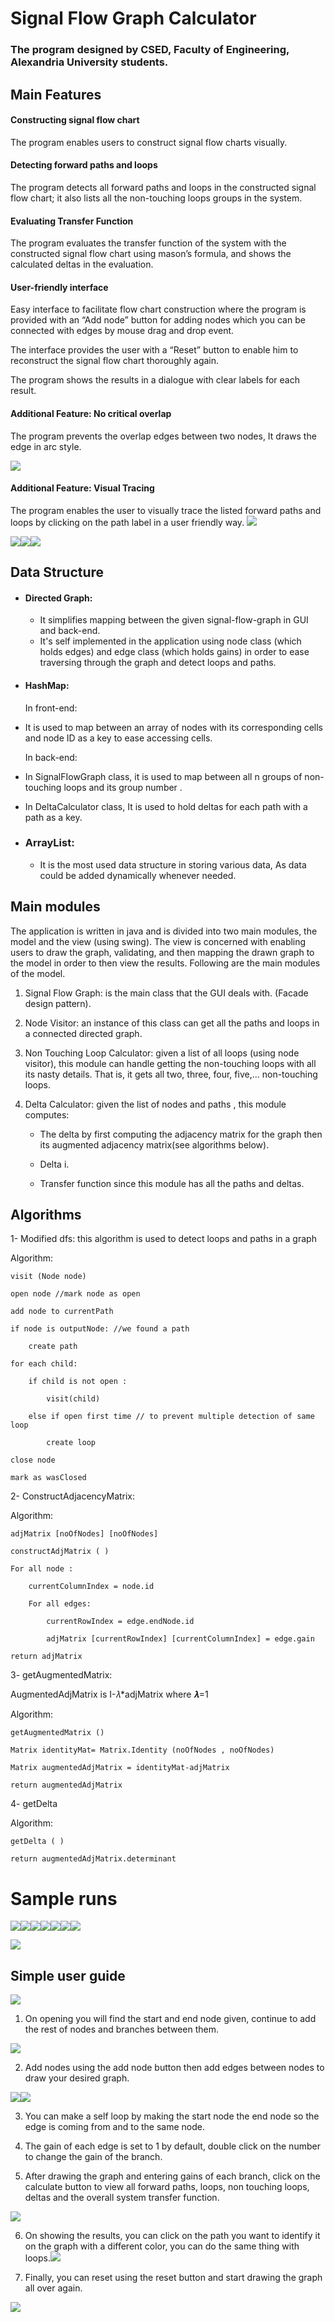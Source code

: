 # Signal Flow Graph Calculator

### The program designed by CSED, Faculty of Engineering, Alexandria University students.

## Main Features

#### Constructing signal flow chart

The program enables users to construct signal flow charts visually.

#### Detecting forward paths and loops

The program detects all forward paths and loops in the constructed signal flow chart; it also lists all the non-touching loops groups in the system.

#### Evaluating Transfer Function

The program evaluates the transfer function of the system with the constructed signal flow chart using mason’s formula, and shows the calculated deltas in the evaluation.

#### User-friendly interface

Easy interface to facilitate flow chart construction where the program is provided with an “Add node” button for adding nodes which you can be connected with edges by mouse drag and drop event.

The interface provides the user with a “Reset” button to enable him to reconstruct the signal flow chart thoroughly again.

The program shows the results in a dialogue with clear labels for each result.

#### Additional Feature: No critical overlap

The program prevents the overlap edges between two nodes, It draws the edge in arc style.

![](https://lh5.googleusercontent.com/Az_a7WqYZY0O0gS7dj05ta0slhXf6al1Hx2605ck5R4FCeQF7ANrwJSwb53enDbSHs_PcoAwE5JSVkOxfWeBC0xVjLXSW0vlimg7Rs5L1WNECjACLa2bHUN9fkcuy-45273iO6ws)

#### Additional Feature: Visual Tracing

The program enables the user to visually trace the listed forward paths and loops by clicking on the path label in a user friendly way.
![](https://lh4.googleusercontent.com/08PeE1gjeQ8-Fj3Zb8qw1mRnj6xz-zyKvCl3IU7qrNtMvhy1Ry9MeIdbH8lheUtGbOKG_E5etUInDCRicc1i-nOxm55eUII8rl2A0zokIri7ClAGrype8xF_Z_XQqkiSUqmzAs3d)

  
  
  
![](https://lh6.googleusercontent.com/8P9PMzFbLD9OYOEBlSk66HZSb3xJcl0397ogFr_UFsXc6JhzTQ08zeCIx_pf9bhlEhy2qyv1orkqNfIJU6_T3_iBOqLOTckbifFcMHy_TJOiBi6Z2k89KjxxnGvLxLH77zUb1GhA)![](https://lh5.googleusercontent.com/Yt_xybY_9EF2jBG0DmM4aB3lye9FJNorvx9j2mwoSqfe6EOVS_LoPP95yhioEcNgcerTUyexuHcoO1e3Ms2_GBVGW3LNySaWai4SpEmRC537pe2ToMg1urob2yrlzuL_-_0JK2-Q)![](https://lh4.googleusercontent.com/s5obhO_Soie8qXkM90y1_55bmVT07mpvxZWbE3OCI6KBPXxAlUKGqmFptB_kyp_9FDzeqPHilnBQsdXEUVu3VFMh6JDSKK1_jPCYng95e8UMZJpAClnhYZ_1QsSiS9BvOgvgrkkG)

## Data Structure

-   #### Directed Graph:  
    - It simplifies mapping between the given signal-flow-graph in GUI and back-end.  
    - It's self implemented in the application using node class (which holds edges) and edge class (which holds gains) in order to ease traversing through the graph and detect loops and paths.  
      
    
-   #### HashMap:  
	 In front-end:
-   It is used to map between an array of nodes with its corresponding cells and node ID as a key to ease accessing cells.
    

	 In back-end:

-    In SignalFIowGraph class, it is used to map between all n groups of non-touching loops and its group number .
    
-    In DeltaCalculator class, It is used to hold deltas for each path with a path as a key.  
      
    

-   ### ArrayList:  
    - It is the most used data structure in storing various data, As data could be added dynamically whenever needed.  
  
## Main modules

The application is written in java and is divided into two main modules, the model and the view (using swing). The view is concerned with enabling users to draw the graph, validating, and then mapping the drawn graph to the model in order to then view the results. Following are the main modules of the model.

1.  Signal Flow Graph: is the main class that the GUI deals with. (Facade design pattern).
    
2.  Node Visitor: an instance of this class can get all the paths and loops in a connected directed graph.
    
3.  Non Touching Loop Calculator: given a list of all loops (using node visitor), this module can handle getting the non-touching loops with all its nasty details. That is, it gets all two, three, four, five,... non-touching loops.
    
4.  Delta Calculator: given the list of nodes and paths , this module computes:
    

	-   The delta by first computing the adjacency matrix for the graph then its augmented adjacency matrix(see algorithms below).
    
	-   Delta i.
    
	-   Transfer function since this module has all the paths and deltas.
## Algorithms

1- Modified dfs: this algorithm is used to detect loops and paths in a graph

Algorithm:

	visit (Node node)

	open node //mark node as open

	add node to currentPath

	if node is outputNode: //we found a path

		create path

	for each child:

		if child is not open :

			visit(child)

		else if open first time // to prevent multiple detection of same loop

			create loop

	close node

	mark as wasClosed


2- ConstructAdjacencyMatrix:

Algorithm:
	
	adjMatrix [noOfNodes] [noOfNodes]

	constructAdjMatrix ( )

	For all node :

		currentColumnIndex = node.id

		For all edges:

			currentRowIndex = edge.endNode.id

			adjMatrix [currentRowIndex] [currentColumnIndex] = edge.gain

	return adjMatrix

  
  

3- getAugmentedMatrix:

AugmentedAdjMatrix is I-𝜆*adjMatrix where 𝝀=1

Algorithm:

	getAugmentedMatrix ()

	Matrix identityMat= Matrix.Identity (noOfNodes , noOfNodes)

	Matrix augmentedAdjMatrix = identityMat-adjMatrix

	return augmentedAdjMatrix

  

4- getDelta

Algorithm:

	getDelta ( )

	return augmentedAdjMatrix.determinant

# Sample runs  
![](https://lh5.googleusercontent.com/akkRWz8bvaJ0tW6FG9d1kA5zpbyrfGqufeq_zHR0SiipNP94jq9ZD8h1eJcYfCffL319TCYQJfI6dNF92PRZDs4nAct3DmND0APiZLTawHnmjrb28890P8MB_M1DHCKe61AMjfCO)![](https://lh4.googleusercontent.com/51b-xdkfzlIsKgwW_or6EPf6sK0DXicP9B5u0DnThNe2-0O04D5ygPn3JOBIgRPP-cBAUqjdq0Chbc-F2jOG2ehp2ksu8BkXzWDlpL2fCPrYZ8RhFanjGrFAnPAswBGSYuHYhFbh)![](https://lh4.googleusercontent.com/1gT5184DbgAMFX3bm-55f4BBkNsEtfxjm5na-0rxVVtLNGFgzfkpQU06269fu-x9B2OgGkwy9LQz2clRLlvhyKlswWhtBasnoqxK_iyd52UfJHjUDup93lzvKyknCAIEGF3zjCUb)![](https://lh5.googleusercontent.com/JDEqAhzuLnDPOUROi197Hk2qAeQaRB0OzagySrnfD132jtfIq6IseT7bI4ZDSYvNlshqMwbK8CkxJj4zWY8SlZexASod96Y-CFxzp-izVLBLM8gUuO6D8fTOXvnckswIxevXDgU8)![](https://lh3.googleusercontent.com/4fhKpHcYtQp-8npseH0LPWneSsZxP_Gx7CgIcfV2JLf0mDS9pt4aQcLmNTxdZnlN2Kei_02cfcaprMxyrWXGfyK-d-gc9DHxyDLqXpL2Ov_OUfWPMlZOa2PQsdcKAOf4pTAinfJv)![](https://lh6.googleusercontent.com/hzz8B7CIZ18eK1VwYabxHK8JuOmFGApEVECsQcH02VegOuJxas0Na7iRs3sgCV33g0ZnUeDYuMKwjzlMQsGZK0tziNUoZ3KSg7eXKn8gSTP8tkC2oQEfGJ1bVdUQxIhYKDU9vGV6)![](https://lh3.googleusercontent.com/u4BZVZhML67LNpQzqwE-a-L1KBVixh4O-zQsnL9e-Cn2zRRQ__duCifDJTnbbYngz_1op_ypvbOpxJ6jTtoOgTVSllob4LC4yeUMiei5qIOaoj0J_w5ALeDgAkzyZyEUcKstQp0X)

![](https://lh3.googleusercontent.com/zi7RMgRi25tg2Vjn-DgGSG1odJ3yzdWDK51Ony6InTkeupKIJy_HP4O5elMbnwE1J8ZGvraUy5JUpld890DwjiVEAB-xadV9piuo8nmaBPYlQITqFQy6eoBU_o5hsJo4JlHX_wAb)  
  

## Simple user guide

![](https://lh3.googleusercontent.com/ujDtCzTVRQuNmEhvVwvTN2UoHrLkevJwaHdPqIK6vQ8dRrJiTuoWAmqoyd0Vkw6kH8t6-tMTbWSVqlISecAfVYhRV-Er4Znn5FBO4u2QonZCL4uwjDSwPP1q0Im6YL7VH2d4b2Om)

1.  On opening you will find the start and end node given, continue to add the rest of nodes and branches between them.
    

![](https://lh6.googleusercontent.com/ILLTnvn2yCteJ-cGRRgZq1yXux-AhfNcpwnzZOG6fDIE9yJjgSvdK5pBCfT1HFXIXmUdm4l9L4xVAxwTLfVCrGr6pcul-5EcWylUR6UA9-0tf2Hr076TbITcsheNbWCVVJNzTDc0)

2.  Add nodes using the add node button then add edges between nodes to draw your desired graph.
    

![](https://lh6.googleusercontent.com/cMT4oY9ktLoyT98NHIfNQ9soW7oSIc8LM0EVTmmS7kDF2lS5HFIvfTvCw-R13r3CTKU4aXyjp-RFcakFt8A9wQrPT-Tujt3vOcK4FDca1SELpL9TDc0u34SD8ty6wuWPEGjr-AVe)![](https://lh5.googleusercontent.com/mAd4rEiblfhOwcvHuVDEwj8oJnwDg92Ogi-WJdzAnfldMuicSQNH2jQTyQOMFIH-zpgMhSacWLdLjX3Fw53FGmX7RMa_mnXV-h45wIrqxnJktaEnAhV799iYlcGC5qjc-7Y1OFX9)

3.  You can make a self loop by making the start node the end node so the edge is coming from and to the same node.
    
4.  The gain of each edge is set to 1 by default, double click on the number to change the gain of the branch.
    

  

5.  After drawing the graph and entering gains of each branch, click on the calculate button to view all forward paths, loops, non touching loops, deltas and the overall system transfer function.
    

![](https://lh5.googleusercontent.com/BbHwQnKX3DMDyrC9BpDNhvz7h31gSSH8D805xNGHSj2cO5mvEV_lEhpxqyJAd7lXnUPjRtxcSjJzLR8WtqmzTemSojV7ZC8COKfF8yBlqkkvkRBPHdlQbHt8sKKlgXy1nM-Td_7c)

  
  
  
  

6.  On showing the results, you can click on the path you want to identify it on the graph with a different color, you can do the same thing with loops.![](https://lh6.googleusercontent.com/RJjDgDMYkEUxiVOXZR_rw_eSzoxks9Tbs0wxIgY3OSXLY1B5x9rh4siOmvW0uDMhKPqOiMDHDleO5q4XrhQrWs32DMZabJCGNEK8cLfFkIHSwjBA8PsyD5XjOi_2efiFghQEFDPn)
    

  

7.  Finally, you can reset using the reset button and start drawing the graph all over again.
    

![](https://lh6.googleusercontent.com/lYhJwiWzGrQI7_uaNCF26ccixSjCKZnvkMKB3oPF2Rz_R2MMTpv19uAjC7yQ2iiamUE5fzi2dEwOcS_6Fd248cBs34CQ8LLwe63WvbSa_49qidvISaEWBqB78YqnNWGTXZJ6zTfO)
